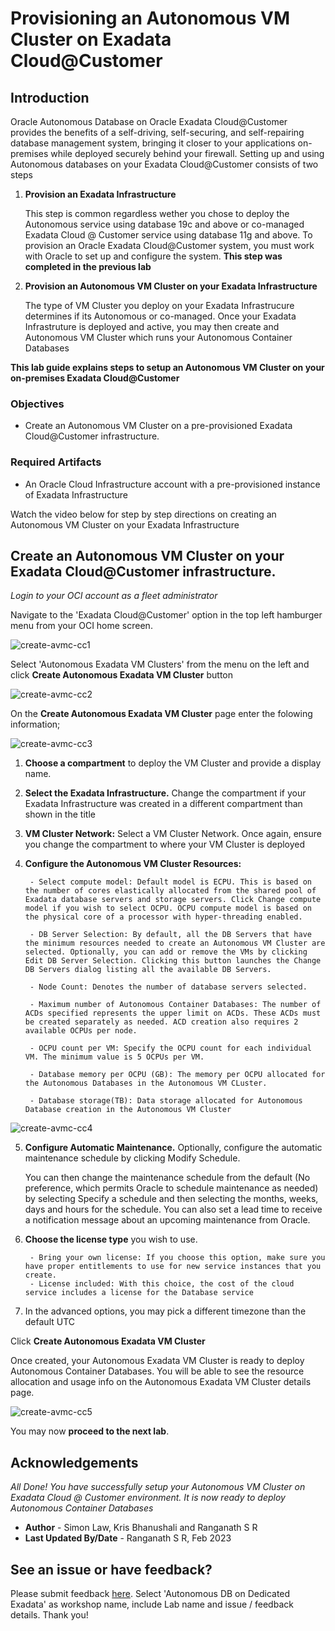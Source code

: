 
# Provisioning an Autonomous VM Cluster on Exadata Cloud@Customer

## Introduction
Oracle Autonomous Database on Oracle Exadata Cloud@Customer provides the benefits of a self-driving, self-securing, and self-repairing database management system, bringing it closer to your applications on-premises while deployed securely behind your firewall. Setting up and using Autonomous databases on your Exadata Cloud@Customer consists of two steps

1. **Provision an Exadata Infrastructure**

    This step is common regardless wether you chose to deploy the Autonomous service using database 19c and above or co-managed Exadata Cloud @ Customer service using database 11g and above. To provision an Oracle Exadata Cloud@Customer system, you must work with Oracle to set up and configure the system. **This step was completed in the previous lab**

2. **Provision an Autonomous VM Cluster on your Exadata Infrastructure**

    The type of VM Cluster you deploy on your Exadata Infrastrucure determines if its Autonomous  or co-managed. Once your Exadata Infrastruture is deployed and active, you may then create and Autonomous VM Cluster which runs your Autonomous Container Databases

**This lab guide explains steps to setup an Autonomous VM Cluster on your on-premises Exadata Cloud@Customer**

### Objectives

- Create an Autonomous VM Cluster on a pre-provisioned Exadata Cloud@Customer infrastructure.


### Required Artifacts
- An Oracle Cloud Infrastructure account with a pre-provisioned instance of Exadata Infrastructure

Watch the video below for step by step directions on creating an Autonomous VM Cluster on your Exadata Infrastructure

[](youtube:yYKZ4oXw94Y)

## Create an Autonomous VM Cluster on your Exadata Cloud@Customer infrastructure.

*Login to your OCI account as a fleet administrator*

Navigate to the 'Exadata Cloud@Customer' option in the top left hamburger menu from your OCI home screen.

![create-avmc-cc1](./images/create-avmc-cc1.png " ")

Select 'Autonomous Exadata VM Clusters' from the menu on the left and click **Create Autonomous Exadata VM Cluster** button


![create-avmc-cc2](./images/create-avmc-cc2.png " ")

On the **Create Autonomous Exadata VM Cluster** page enter the folowing information;


![create-avmc-cc3](./images/create-avmc-cc3.png " ")

1. **Choose a compartment** to deploy the VM Cluster and provide a display name.

2. **Select the Exadata Infrastructure.** Change the compartment if your Exadata Infrastructure was created in a different compartment than shown in the title

3. **VM Cluster Network:** Select a VM Cluster Network. Once again, ensure you change the compartment to where your VM Cluster is deployed

4. **Configure the Autonomous VM Cluster Resources:** 
    
        - Select compute model: Default model is ECPU. This is based on the number of cores elastically allocated from the shared pool of Exadata database servers and storage servers. Click Change compute model if you wish to select OCPU. OCPU compute model is based on the physical core of a processor with hyper-threading enabled. 

        - DB Server Selection: By default, all the DB Servers that have the minimum resources needed to create an Autonomous VM Cluster are selected. Optionally, you can add or remove the VMs by clicking Edit DB Server Selection. Clicking this button launches the Change DB Servers dialog listing all the available DB Servers.

        - Node Count: Denotes the number of database servers selected.

        - Maximum number of Autonomous Container Databases: The number of ACDs specified represents the upper limit on ACDs. These ACDs must be created separately as needed. ACD creation also requires 2 available OCPUs per node.

        - OCPU count per VM: Specify the OCPU count for each individual VM. The minimum value is 5 OCPUs per VM.

        - Database memory per OCPU (GB): The memory per OCPU allocated for the Autonomous Databases in the Autonomous VM CLuster.

        - Database storage(TB): Data storage allocated for Autonomous Database creation in the Autonomous VM Cluster

![create-avmc-cc4](./images/create-avmc-cc4.png " ")

5. **Configure Automatic Maintenance.** Optionally, configure the automatic maintenance schedule by clicking Modify Schedule.

    You can then change the maintenance schedule from the default (No preference, which permits Oracle to schedule maintenance as needed) by selecting Specify a schedule and then selecting the months, weeks, days and hours for the schedule. You can also set a lead time to receive a notification message about an upcoming maintenance from Oracle.

6. **Choose the license type** you wish to use.

        - Bring your own license: If you choose this option, make sure you have proper entitlements to use for new service instances that you create.
        - License included: With this choice, the cost of the cloud service includes a license for the Database service

7. In the advanced options, you may pick a different timezone than the default UTC

Click **Create Autonomous Exadata VM Cluster**

Once created, your Autonomous Exadata VM Cluster is ready to deploy Autonomous Container Databases. You will be able to see the resource allocation and usage info on the Autonomous Exadata VM Cluster details page.


![create-avmc-cc5](./images/create-avmc-cc5.png " ")

You may now **proceed to the next lab**.

## Acknowledgements

*All Done! You have successfully setup your Autonomous VM Cluster on Exadata Cloud @ Customer environment. It is now ready to deploy Autonomous Container Databases*

- **Author** - Simon Law, Kris Bhanushali and Ranganath S R
- **Last Updated By/Date** - Ranganath S R, Feb 2023

## See an issue or have feedback?  
Please submit feedback [here](https://apexapps.oracle.com/pls/apex/f?p=133:1:::::P1_FEEDBACK:1).   Select 'Autonomous DB on Dedicated Exadata' as workshop name, include Lab name and issue / feedback details. Thank you!